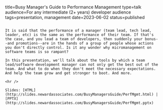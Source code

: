 title=Busy Manager's Guide to Performance Management
type=talk
audience=For any intermediate (2+ years) developer audience
tags=presentation, management
date=2023-06-02
status=published
~~~~~~

It is said that the performance of a manager (team lead, tech lead, leader, etc) is the same as the performance of their team. If that's the case, and you lead a team of developers, then suddenly your bonus--and promotions--are in the hands of a group of people whose actions you don't directly control. Is it any wonder why micromanagement on software teams is so rampant?

In this presentation, we'll talk about the tools by which a team lead/software development manager can not only get the best out of the team. And what to do when they don't meet the necessary expectations. And help the team grow and get stronger to boot. And more.
    
<hr />

Slides: [HTML](http://slides.newardassociates.com/BusyManagersGuide/PerfMgmt.html) | [PPTX](http://slides.newardassociates.com/BusyManagersGuide/PerfMgmt.pptx)
